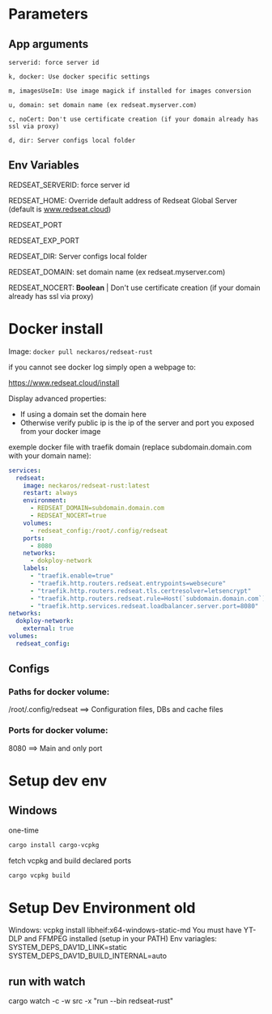 
# Parameters
## App arguments

    serverid: force server id

    k, docker: Use docker specific settings

    m, imagesUseIm: Use image magick if installed for images conversion

    u, domain: set domain name (ex redseat.myserver.com)

    c, noCert: Don't use certificate creation (if your domain already has ssl via proxy)

    d, dir: Server configs local folder

## Env Variables
REDSEAT_SERVERID: force server id

REDSEAT_HOME: Override default address of Redseat Global Server (default is www.redseat.cloud)

REDSEAT_PORT

REDSEAT_EXP_PORT

REDSEAT_DIR: Server configs local folder

REDSEAT_DOMAIN: set domain name (ex redseat.myserver.com)

REDSEAT_NOCERT: **Boolean** | Don't use certificate creation (if your domain already has ssl via proxy)

# Docker install
Image: 
`docker pull neckaros/redseat-rust`

if you cannot see docker log simply open a webpage to:

https://www.redseat.cloud/install

Display advanced properties:
* If using a domain set the domain here
* Otherwise verify public ip is the ip of the server and port you exposed from your docker image

exemple docker file with traefik domain (replace subdomain.domain.com with your domain name):

```yaml
services:
  redseat:
    image: neckaros/redseat-rust:latest
    restart: always
    environment:
      - REDSEAT_DOMAIN=subdomain.domain.com
      - REDSEAT_NOCERT=true
    volumes:
      - redseat_config:/root/.config/redseat
    ports:
      - 8080
    networks:
      - dokploy-network
    labels:
      - "traefik.enable=true"
      - "traefik.http.routers.redseat.entrypoints=websecure"
      - "traefik.http.routers.redseat.tls.certresolver=letsencrypt"
      - "traefik.http.routers.redseat.rule=Host(`subdomain.domain.com`)"
      - "traefik.http.services.redseat.loadbalancer.server.port=8080"
networks:
  dokploy-network:
    external: true
volumes:
  redseat_config:
```

## Configs

### Paths for docker volume:
/root/.config/redseat ==> Configuration files, DBs and cache files

### Ports for docker volume:
8080 ==> Main and only port



# Setup dev env

## Windows

one-time
```bash
cargo install cargo-vcpkg
```
fetch vcpkg and build declared ports
```bash
cargo vcpkg build
```


# Setup Dev Environment old
Windows: vcpkg install libheif:x64-windows-static-md
You must have YT-DLP and FFMPEG installed (setup in your PATH)
Env variagles:
SYSTEM_DEPS_DAV1D_LINK=static
SYSTEM_DEPS_DAV1D_BUILD_INTERNAL=auto

## run with watch
cargo watch -c -w src -x "run --bin redseat-rust"
